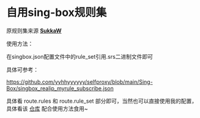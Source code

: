 # 自用sing-box规则集

原规则集来源 **[SukkaW](https://github.com/SukkaW/Surge)**

使用方法：

在singbox.json配置文件中的rule_set引用.srs二进制文件即可

具体可参考：

https://github.com/yyhhyyyyyy/selfproxy/blob/main/Sing-Box/singbox_realip_myrule_subscribe.json

具体看 route.rules 和 route.rule_set 部分即可，当然也可以直接使用我的配置，具体看该 [仓库](https://github.com/yyhhyyyyyy/selfproxy/tree/main/Sing-Box) 配合使用方法食用~